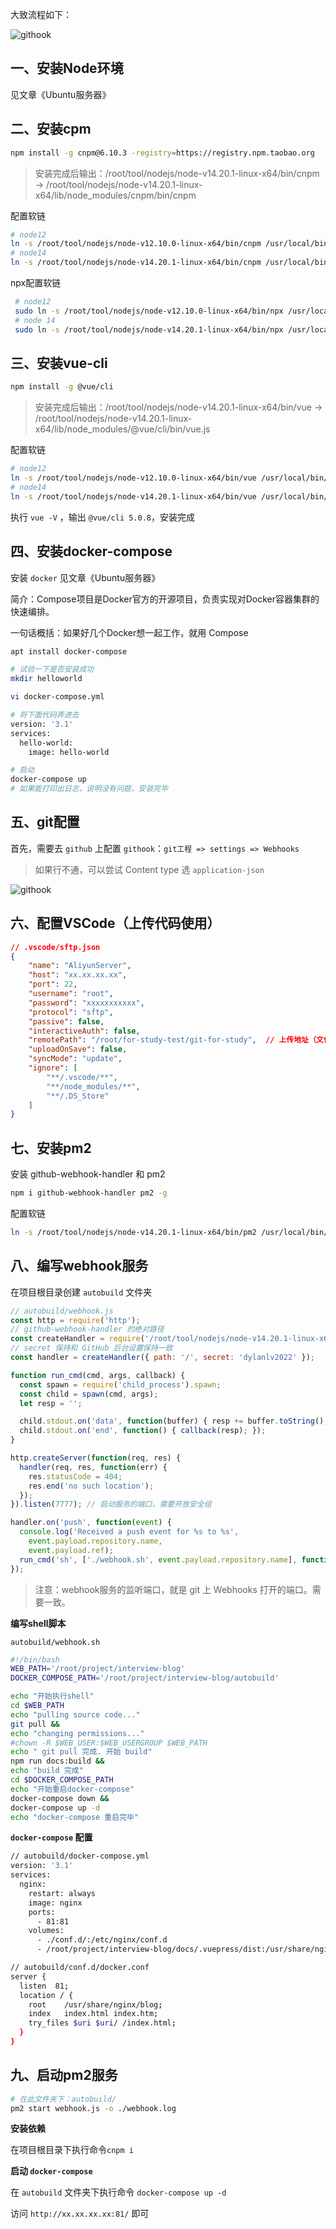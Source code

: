 大致流程如下：

![githook](assets/githook.png)





## 一、安装Node环境

见文章《Ubuntu服务器》



## 二、安装cpm

```bash
npm install -g cnpm@6.10.3 -registry=https://registry.npm.taobao.org
```

> 安装完成后输出：/root/tool/nodejs/node-v14.20.1-linux-x64/bin/cnpm -> /root/tool/nodejs/node-v14.20.1-linux-x64/lib/node_modules/cnpm/bin/cnpm

配置软链

```bash
# node12
ln -s /root/tool/nodejs/node-v12.10.0-linux-x64/bin/cnpm /usr/local/bin/cnpm
# node14
ln -s /root/tool/nodejs/node-v14.20.1-linux-x64/bin/cnpm /usr/local/bin/cnpm
```

npx配置软链

```bash
 # node12
 sudo ln -s /root/tool/nodejs/node-v12.10.0-linux-x64/bin/npx /usr/local/bin 
 # node 14
 sudo ln -s /root/tool/nodejs/node-v14.20.1-linux-x64/bin/npx /usr/local/bin
```





## 三、安装vue-cli

```bash
npm install -g @vue/cli
```

> 安装完成后输出：/root/tool/nodejs/node-v14.20.1-linux-x64/bin/vue -> /root/tool/nodejs/node-v14.20.1-linux-x64/lib/node_modules/@vue/cli/bin/vue.js

配置软链

```bash
# node12
ln -s /root/tool/nodejs/node-v12.10.0-linux-x64/bin/vue /usr/local/bin/
# node14
ln -s /root/tool/nodejs/node-v14.20.1-linux-x64/bin/vue /usr/local/bin/
```

执行 `vue -V` ，输出 `@vue/cli 5.0.8`，安装完成



## 四、安装docker-compose

安装 `docker` 见文章《Ubuntu服务器》

简介：Compose项目是Docker官方的开源项目，负责实现对Docker容器集群的快速编排。

一句话概括：如果好几个Docker想一起工作，就用 Compose



```bash
apt install docker-compose

# 试验一下是否安装成功
mkdir helloworld

vi docker-compose.yml

# 将下面代码弄进去
version: '3.1'
services:
  hello-world:
    image: hello-world

# 启动
docker-compose up
# 如果能打印出日志，说明没有问题，安装完毕
```



## 五、git配置

首先，需要去 `github` 上配置 `githook`：`git工程 => settings => Webhooks`

> 如果行不通，可以尝试 Content type 选 `application-json`

![githook](assets/git-hook2.png)



## 六、配置VSCode（上传代码使用）

```json
// .vscode/sftp.json
{
    "name": "AliyunServer",
    "host": "xx.xx.xx.xx",
    "port": 22,     
    "username": "root",
    "password": "xxxxxxxxxxx", 
    "protocol": "sftp", 
    "passive": false,
    "interactiveAuth": false,
    "remotePath": "/root/for-study-test/git-for-study",  // 上传地址（文件路径）
    "uploadOnSave": false, 
    "syncMode": "update",
    "ignore": [            
        "**/.vscode/**",
        "**/node_modules/**",
        "**/.DS_Store"
    ]
}
```



## 七、安装pm2

安装 github-webhook-handler 和 pm2

```bash
npm i github-webhook-handler pm2 -g
```

配置软链

```bash
ln -s /root/tool/nodejs/node-v14.20.1-linux-x64/bin/pm2 /usr/local/bin/
```





## 八、编写webhook服务



在项目根目录创建 `autobuild` 文件夹

```js
// autobuild/webhook.js
const http = require('http');
// github-webhook-handler 的绝对路径
const createHandler = require('/root/tool/nodejs/node-v14.20.1-linux-x64/lib/node_modules/github-webhook-handler');
// secret 保持和 GitHub 后台设置保持一致
const handler = createHandler({ path: '/', secret: 'dylanlv2022' });

function run_cmd(cmd, args, callback) {
  const spawn = require('child_process').spawn;
  const child = spawn(cmd, args);
  let resp = '';

  child.stdout.on('data', function(buffer) { resp += buffer.toString(); });
  child.stdout.on('end', function() { callback(resp); });
}

http.createServer(function(req, res) {
  handler(req, res, function(err) {
    res.statusCode = 404;
    res.end('no such location');
  });
}).listen(7777); // 启动服务的端口，需要开放安全组

handler.on('push', function(event) {
  console.log('Received a push event for %s to %s',
    event.payload.repository.name,
    event.payload.ref);
  run_cmd('sh', ['./webhook.sh', event.payload.repository.name], function(text) { console.log(text); });
});
```

> 注意：webhook服务的监听端口，就是 git 上 Webhooks 打开的端口。需要一致。



**编写shell脚本**

`autobuild/webhook.sh`

```bash
#!/bin/bash
WEB_PATH='/root/project/interview-blog'
DOCKER_COMPOSE_PATH='/root/project/interview-blog/autobuild'

echo "开始执行shell"
cd $WEB_PATH
echo "pulling source code..."
git pull &&
echo "changing permissions..."
#chown -R $WEB_USER:$WEB_USERGROUP $WEB_PATH
echo " git pull 完成. 开始 build"
npm run docs:build &&
echo "build 完成"
cd $DOCKER_COMPOSE_PATH
echo "开始重启docker-compose"
docker-compose down &&
docker-compose up -d
echo "docker-compose 重启完毕"
```



**`docker-compose` 配置**

```bash
// autobuild/docker-compose.yml
version: '3.1'
services:
  nginx:
    restart: always
    image: nginx
    ports:
      - 81:81
    volumes:
      - ./conf.d/:/etc/nginx/conf.d
      - /root/project/interview-blog/docs/.vuepress/dist:/usr/share/nginx/blog/
```

```bash
// autobuild/conf.d/docker.conf
server {
  listen  81;
  location / {
    root    /usr/share/nginx/blog;
    index   index.html index.htm;
    try_files $uri $uri/ /index.html;
  }
}
```



## 九、启动pm2服务

```bash
# 在此文件夹下：autobuild/ 
pm2 start webhook.js -o ./webhook.log
```



**安装依赖**

在项目根目录下执行命令`cnpm i`

**启动 `docker-compose`**

在 `autobuild` 文件夹下执行命令 `docker-compose up -d`



访问 `http://xx.xx.xx.xx:81/` 即可




























